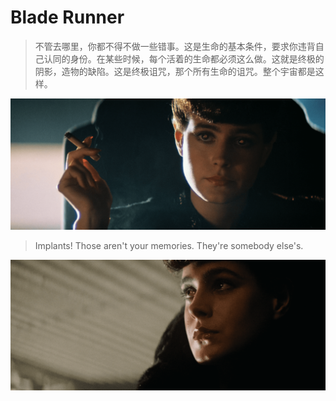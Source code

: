 # Blade Runner

> 不管去哪里，你都不得不做一些错事。这是生命的基本条件，要求你违背自己认同的身份。在某些时候，每个活着的生命都必须这么做。这就是终极的阴影，造物的缺陷。这是终极诅咒，那个所有生命的诅咒。整个宇宙都是这样。

![rachael-1](Blade.Runner.1982.2160p.BluRay.x264.8bit.SDR.DTS-HD.MA.TrueHD.7.1.Atmos-SWTYBLZ.mkv_002019.027.png)  

> Implants! Those aren't your memories. They're somebody else's.

![rachael-2](Blade.Runner.1982.2160p.BluRay.x264.8bit.SDR.DTS-HD.MA.TrueHD.7.1.Atmos-SWTYBLZ.mkv_003401.790.png)
